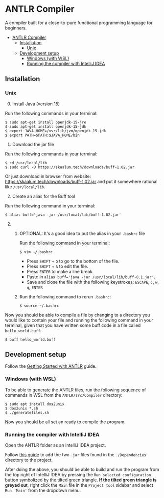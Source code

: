 # ANTLR Compiler

A compiler built for a close-to-pure functional programming language for beginners.

- [ANTLR Compiler](#antlr-compiler)
    * [Installation](#installation)
        + [Unix](#unix)
    * [Development setup](#development-setup)
        + [Windows (with WSL)](#windows-with-wsl)
        + [Running the compiler with IntelliJ IDEA](#running-the-compiler-with-intellij-idea)

## Installation

### Unix

0. Install Java (version 15)

Run the following commands in your terminal:

```shell
$ sudo apt-get install openjdk-15-jre
$ sudo apt-get install openjdk-15-jdk
$ export JAVA_HOME=/usr/lib/jvm/openjdk-15-jdk
$ export PATH=$PATH:$JAVA_HOME/bin
```

1. Download the jar file

Run the following commands in your terminal:

```shell
$ cd /usr/local/lib
$ sudo curl -O https://skaalum.tech/downloads/buff-1.02.jar
```

Or just download in browser from website: https://skaalum.tech/downloads/buff-1.02.jar and put it somewhere rational
like `/usr/local/lib`.

2. Create an alias for the Buff tool

Run the following command in your terminal:

```shell
$ alias buff='java -jar /usr/local/lib/buff-1.02.jar'
```

2.
    1. OPTIONAL: It's a good idea to put the alias in your `.bashrc` file

       Run the following command in your terminal:

        ```shell
        $ vim ~/.bashrc
        ```

        - Press `SHIFT` + `G` to go to the bottom of the file.
        - Press `SHIFT` + `A` to edit the file.
        - Press `ENTER` to make a line break.
        - Paste in `alias buff='java -jar /usr/local/lib/buff-0.1.jar'`.
        - Save and close the file with the following keystrokes: `ESCAPE`, `:`, `w`, `q`, `ENTER`

    2. Run the following command to rerun `.bashrc`:
        ```shell
        $ source ~/.bashrc
        ```

Now you should be able to compile a file by changing to a directory you would like to contain your file and running the
following command in your terminal, given that you have written some buff code in a file called `hello_world.buff`:

```shell
$ buff hello_world.buff
```

## Development setup

Follow the [Getting Started with ANTLR](https://github.com/antlr/antlr4/blob/master/doc/getting-started.md) guide.

### Windows (with WSL)

To be able to generate the ANTLR files, run the following sequence of commands in WSL from the `ANTLR/src/Compiler`
directory:

```
$ sudo apt install dos2unix 
$ dos2unix *.sh
$ ./generatefiles.sh
```

Now you should be all set an ready to compile the program.

### Running the compiler with IntelliJ IDEA

Open the ANTLR folder as an IntelliJ IDEA project.

Follow [this guide](https://stackoverflow.com/a/1051705/12545726) to add the two `.jar` files found in
the `./Dependencies` directory to the project.

After doing the above, you should be able to build and run the program from the top right of IntelliJ IDEA by pressing
the `Run selected configuration` button symbolized by the tilted green triangle. **If the tilted green triangle is
greyed out**, right click the `Main` file in the `Project tool` sidebar and select `Run 'Main'` from the dropdown menu. 
